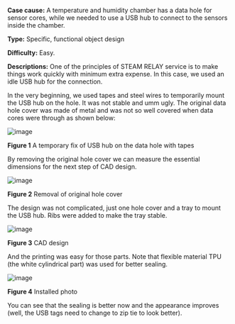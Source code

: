 **Case cause:** A temperature and humidity chamber has a data hole for sensor cores, while we needed to use a USB hub to connect to the sensors inside the chamber. 

**Type:** Specific, functional object design

**Difficulty:** Easy. 

**Descriptions:**  One of the principles of STEAM RELAY service is to make things work quickly with minimum extra expense. In this case, we used an idle USB hub for the connection. 

In the very beginning, we used tapes and steel wires to temporarily mount the USB hub on the hole. It was not stable and umm ugly. The original data hole cover was made of metal and was not so well covered when data cores were through as shown below: 

![image](https://github.com/treesess/STEAMRELAY/assets/20311124/1380e81f-32d2-4acb-bf87-12f8c307be46)

**Figure 1**  A temporary fix of USB hub on the data hole with tapes 

By removing the original hole cover we can measure the essential dimensions for the next step of CAD design. 

![image](https://github.com/treesess/STEAMRELAY/assets/20311124/c673807f-d119-4907-95c8-dfbfba1d5054)

**Figure 2**  Removal of original hole cover

The design was not complicated, just one hole cover and a tray to mount the USB hub. Ribs were added to make the tray stable. 

![image](https://github.com/treesess/STEAMRELAY/assets/20311124/7a9e7855-39fa-4373-ab92-a80b2d6382b0)

**Figure 3**  CAD design

And the printing was easy for those parts. Note that flexible material TPU (the white cylindrical part) was used for better sealing. 

![image](https://github.com/treesess/STEAMRELAY/assets/20311124/0c892d0f-de2d-43ad-9943-0d71e455f60b)

**Figure 4**  Installed photo

You can see that the sealing is better now and the appearance improves (well, the USB tags need to change to zip tie to look better). 
